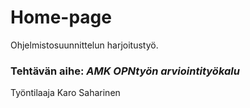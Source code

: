 
# Home-page

 
Ohjelmistosuunnittelun harjoitustyö.

### Tehtävän aihe: _AMK OPNtyön arviointityökalu_

Työntilaaja Karo Saharinen

